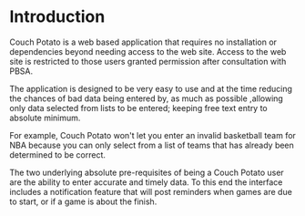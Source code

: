 # Introduction

Couch Potato is a web based application that requires no installation or dependencies beyond needing access to the web site. Access to the web site is restricted to those users granted permission after consultation with PBSA.

The application is designed to be very easy to use and at the time reducing the chances of bad data being entered by, as much as possible ,allowing only data selected from lists to be entered; keeping free text entry to absolute minimum.

For example, Couch Potato won't let you enter an invalid basketball team for NBA because you can only select from a list of teams that has already been determined to be correct.

The two underlying absolute pre-requisites of being a Couch Potato user are the ability to enter accurate and timely data. To this end the interface includes a notification feature that will post reminders when games are due to start, or if a game is about the finish.&#x20;
